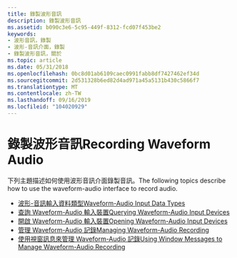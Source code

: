 ```yaml
---
title: 錄製波形音訊
description: 錄製波形音訊
ms.assetid: b090c3e6-5c95-449f-8312-fcd07f453be2
keywords:
- 波形音訊，錄製
- 波形-音訊介面，錄製
- 錄製波形音訊，關於
ms.topic: article
ms.date: 05/31/2018
ms.openlocfilehash: 0bc8d01ab6109caec0991fabb8df7427462ef34d
ms.sourcegitcommit: 2d531328b6ed82d4ad971a45a5131b430c5866f7
ms.translationtype: MT
ms.contentlocale: zh-TW
ms.lasthandoff: 09/16/2019
ms.locfileid: "104020929"
---
```

# <a name="recording-waveform-audio"></a><span data-ttu-id="c1a73-106">錄製波形音訊</span><span class="sxs-lookup"><span data-stu-id="c1a73-106">Recording Waveform Audio</span></span>

<span data-ttu-id="c1a73-107">下列主題描述如何使用波形音訊介面錄製音訊。</span><span class="sxs-lookup"><span data-stu-id="c1a73-107">The following topics describe how to use the waveform-audio interface to record audio.</span></span>

-   [<span data-ttu-id="c1a73-108">波形-音訊輸入資料類型</span><span class="sxs-lookup"><span data-stu-id="c1a73-108">Waveform-Audio Input Data Types</span></span>](waveform-audio-input-data-types.md)
-   [<span data-ttu-id="c1a73-109">查詢 Waveform-Audio 輸入裝置</span><span class="sxs-lookup"><span data-stu-id="c1a73-109">Querying Waveform-Audio Input Devices</span></span>](querying-waveform-audio-input-devices.md)
-   [<span data-ttu-id="c1a73-110">開啟 Waveform-Audio 輸入裝置</span><span class="sxs-lookup"><span data-stu-id="c1a73-110">Opening Waveform-Audio Input Devices</span></span>](opening-waveform-audio-input-devices.md)
-   [<span data-ttu-id="c1a73-111">管理 Waveform-Audio 記錄</span><span class="sxs-lookup"><span data-stu-id="c1a73-111">Managing Waveform-Audio Recording</span></span>](managing-waveform-audio-recording.md)
-   [<span data-ttu-id="c1a73-112">使用視窗訊息來管理 Waveform-Audio 記錄</span><span class="sxs-lookup"><span data-stu-id="c1a73-112">Using Window Messages to Manage Waveform-Audio Recording</span></span>](using-window-messages-to-manage-waveform-audio-recording.md)

 

 




